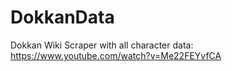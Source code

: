 # DokkanData
 Dokkan Wiki Scraper with all character data:
 https://www.youtube.com/watch?v=Me22FEYvfCA

